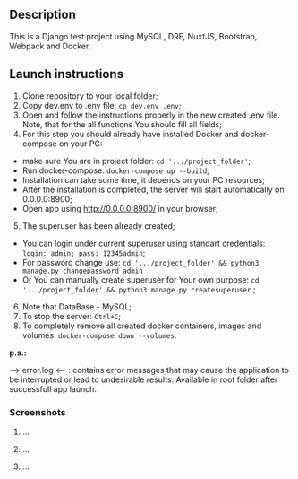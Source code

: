 ## Description

This is a Django test project using MySQL, DRF, NuxtJS, Bootstrap, Webpack and Docker.

## Launch instructions

1. Clone repository to your local folder;
2. Copy dev.env to .env file: `cp dev.env .env`;
3. Open and follow the instructions properly in the new created .env file. Note, that for the all functions You should fill all fields;
4. For this step you should already have installed Docker and docker-compose on your PC:

- make sure You are in project folder: `cd '.../project_folder'`;
- Run docker-compose: `docker-compose up --build`;
- Installation can take some time, it depends on your PC resources;
- After the installation is completed, the server will start automatically on 0.0.0.0:8900;
- Open app using <http://0.0.0.0:8900/> in your browser;

5. The superuser has been already created;

- You can login under current superuser using standart credentials: `login: admin; pass: 12345admin`;
- For password change use: `cd '.../project_folder' && python3 manage.py changepassword admin`
- Or You can manually create superuser for Your own purpose: `cd '.../project_folder' && python3 manage.py createsuperuser` ;

6. Note that DataBase - MySQL;
7. To stop the server: `Ctrl+C`;
8. To completely remove all created docker containers, images and volumes: `docker-compose down --volumes`.

**p.s.:**

--> error.log <-- : contains error messages that may cause the application to be interrupted or lead to undesirable results.
Available in root folder after successfull app launch.

### Screenshots

1. ...

2. ...

3. ...
